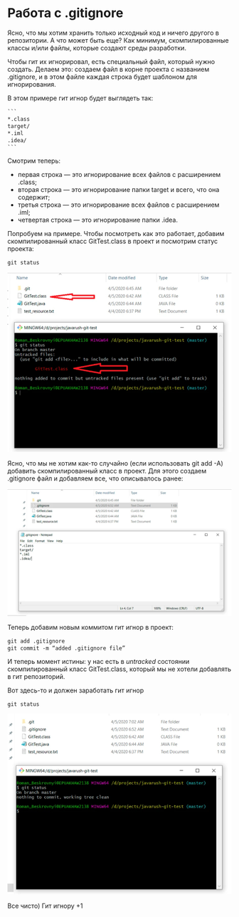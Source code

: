 # Работа с .gitignore

Ясно, что мы хотим хранить только исходный код и ничего другого в репозитории. А что может быть еще? Как минимум, скомпилированные классы и/или файлы, которые создают среды разработки. 

Чтобы гит их игнорировал, есть специальный файл, который нужно создать. Делаем это: создаем файл в корне проекта с названием .gitignore, и в этом файле каждая строка будет шаблоном для игнорирования.

В этом примере гит игнор будет выглядеть так:

    ```
    *.class
    target/
    *.iml
    .idea/
    ```

Смотрим теперь:
- первая строка — это игнорирование всех файлов с расширением .class;
- вторая строка — это игнорирование папки target и всего, что она содержит;
- третья строка — это игнорирование всех файлов с расширением .iml;
- четвертая строка — это игнорирование папки .idea.

Попробуем на примере. Чтобы посмотреть как это работает, добавим скомпилированный класс GitTest.class в проект и посмотрим статус проекта:

    git status

![8](./assets/8.jpg)

Ясно, что мы не хотим как-то случайно (если использовать git add -A) добавить скомпилированный класс в проект. Для этого создаем .gitignore файл и добавляем все, что описывалось ранее:

![10](./assets/10.jpg)

Теперь добавим новым коммитом гит игнор в проект:

    git add .gitignore
    git commit -m “added .gitignore file”

И теперь момент истины: у нас есть в *untracked* состоянии скомпилированный класс GitTest.class, который мы не хотели добавлять в гит репозиторий. 

Вот здесь-то и должен заработать гит игнор

    git status

![9](./assets/9.jpg)

Все чисто) Гит игнору +1